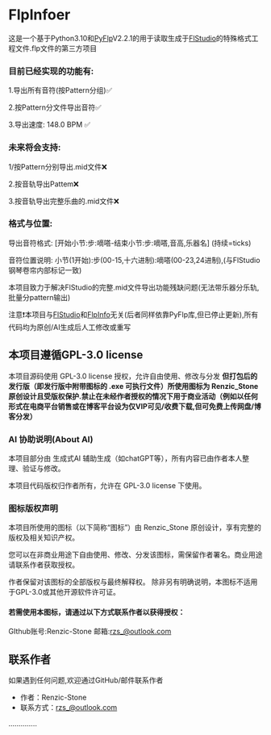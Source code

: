 # FlpInfoer
这是一个基于Python3.10和[PyFlp](https://github.com/demberto/PyFLP)V2.2.1的用于读取生成于[FlStudio](https://www.image-line.com/fl-studio/)的特殊格式工程文件.flp文件的第三方项目
### 目前已经实现的功能有:
1.导出所有音符(按Pattern分组)✅

2.按Pattern分文件导出音符✅

3.导出速度: 148.0 BPM ✅
### 未来将会支持:
1/按Pattern分别导出.mid文件❌

2.按音轨导出Pattem❌

3.按音轨导出完整乐曲的.mid文件❌
### 格式与位置:
导出音符格式: [开始小节:步:嘀嗒-结束小节:步:嘀嗒,音高,乐器名] (持续=ticks)

音符位置说明: 小节(1开始):步(00-15,十六进制):嘀嗒(00-23,24进制),(与FlStudio钢琴卷帘内部标记一致)

本项目致力于解决FlStudio的完整.mid文件导出功能残缺问题(无法带乐器分乐轨,批量分pattern输出)

注意❗本项目与[FlStudio](https://www.image-line.com/fl-studio/)和[FlpInfo](https://github.com/demberto/FLPInfo)无关(后者同样依靠PyFlp库,但已停止更新),所有代码均为原创/AI生成后人工修改或重写


## 本项目遵循GPL-3.0 license

本项目源码使用 GPL-3.0 license 授权，允许自由使用、修改与分发
**但打包后的发行版（即发行版中附带图标的 .exe 可执行文件）所使用图标为 Renzic_Stone 原创设计且受版权保护.禁止在未经作者授权的情况下用于商业活动（例如以任何形式在电商平台销售或在博客平台设为仅VIP可见/收费下载,但可免费上传网盘/博客分发）**

### AI 协助说明(About AI)

本项目部分由 生成式AI 辅助生成（如chatGPT等），所有内容已由作者本人整理、验证与修改。

本项目代码版权归作者所有，允许在 GPL-3.0 license 下使用。

### 图标版权声明
本项目所使用的图标（以下简称“图标”）由 Renzic_Stone 原创设计，享有完整的版权及相关知识产权。

您可以在非商业用途下自由使用、修改、分发该图标，需保留作者署名。商业用途请联系作者获取授权。

作者保留对该图标的全部版权与最终解释权。
除非另有明确说明，本图标不适用于GPL-3.0或其他开源软件许可证。

#### 若需使用本图标，请通过以下方式联系作者以获得授权：
GIthub账号:Renzic-Stone
邮箱:rzs_@outlook.com



## 联系作者
如果遇到任何问题,欢迎通过GitHub/邮件联系作者
- 作者：Renzic-Stone
- 联系方式：rzs_@outlook.com

..............
